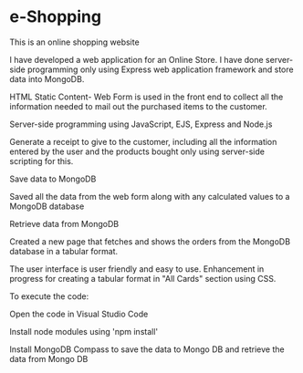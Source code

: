 # e-Shopping
This is an online shopping website

I have developed a web application for an Online Store. I have done server-side programming only using Express web application framework and store data into MongoDB.

HTML Static Content- Web Form is used in the front end to collect all the information needed to mail out the purchased items to the customer.

Server-side programming using JavaScript, EJS, Express and Node.js

Generate a receipt to give to the customer, including all the information entered by the user and the products bought only using server-side scripting for this.

Save data to MongoDB

Saved all the data from the web form along with any calculated values to a MongoDB database

Retrieve data from MongoDB

Created a new page that fetches and shows the orders from the MongoDB database in a tabular format.

The user interface is user friendly and easy to use. Enhancement in progress for creating a tabular format in "All Cards" section using CSS.

To execute the code:

Open the code in Visual Studio Code

Install node modules using 'npm install'

Install MongoDB Compass to save the data to Mongo DB and retrieve the data from Mongo DB
